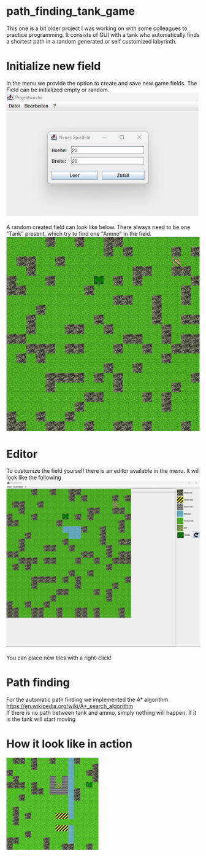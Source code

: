 # path_finding_tank_game
This one is a bit older project I was working on with some colleagues to practice programming. It consists of GUI with a tank who automatically finds a shortest path in a random generated or self customized labyrinth.

# Initialize new field
In the menu we provide the option to create and save new game fields. The Field can be initialized empty or random.<br>
![alt text](git_img/screen_init.jpg)<br>
<br>
A random created field can look like below. There always need to be one "Tank" present, which try to find one "Ammo" in the field.<br>
![alt text](git_img/screen_game.jpg)<br>

# Editor
To customize the field yourself there is an editor available in the menu. It will look like the following
![alt text](git_img/screen_editor.jpg)<br>
<br>
You can place new tiles with a right-click!

# Path finding
For the automatic path finding we implemented the A* algorithm https://en.wikipedia.org/wiki/A*_search_algorithm<br>
If there is no path between tank and ammo, simply nothing will happen. If it is the tank will start moving

# How it look like in action
![alt text](git_img/screen_action.gif)